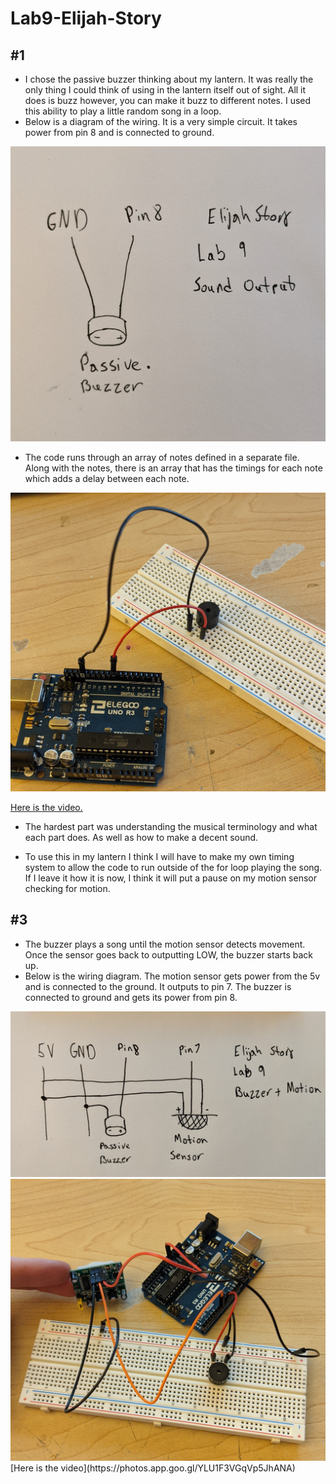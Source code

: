 # Lab9-Elijah-Story

## #1
- I chose the passive buzzer thinking about my lantern. It was really the only thing I could think of using in the lantern itself out of sight. All it does is buzz however, you can make it buzz to different notes. I used this ability to play a little random song in a loop.
- Below is a diagram of the wiring. It is a very simple circuit. It takes power from pin 8 and is connected to ground.
<img src="images/buzzer-diagram.jpg" width = 640>

- The code runs through an array of notes defined in a separate file. Along with the notes, there is an array that has the timings for each note which adds a delay between each note.
<img src="images/buzzer.jpg" width = 640>

[Here is the video.](https://photos.app.goo.gl/16EzsTCNFE9SGHW58)
- The hardest part was understanding the musical terminology and what each part does. As well as how to make a decent sound.

- To use this in my lantern I think I will have to make my own timing system to allow the code to run outside of the for loop playing the song. If I leave it how it is now, I think it will put a pause on my motion sensor checking for motion.

## #3
- The buzzer plays a song until the motion sensor detects movement. Once the sensor goes back to outputting LOW, the buzzer starts back up.
- Below is the wiring diagram. The motion sensor gets power from the 5v and is connected to the ground. It outputs to pin 7. The buzzer is connected to ground and gets its power from pin 8.
<img src="images/buzzer-motion-diagram.jpg" width = 640>
<img src="images/buzzer-motion.jpg" width = 640>
[Here is the video](https://photos.app.goo.gl/YLU1F3VGqVp5JhANA)
